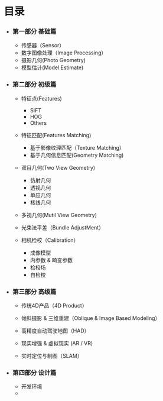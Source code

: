 # 目录

* ### 第一部分 基础篇

  * 传感器（Sensor）
  * 数字图像处理（Image Processing）
  * 摄影几何\(Photo Geometry\)
  * 模型估计\(Model Estimate\)

* ### 第二部分 初级篇

  * 特征点\(Features\)

    * SIFT
    * HOG
    * Others

  * 特征匹配\(Features Matching\)

    * 基于影像纹理匹配（Texture Matching）
    * 基于几何信息匹配\(Geometry Matching\)

  * 双目几何\(Two View Geometry\)

    * 仿射几何
    * 透视几何
    * 单应几何
    * 核线几何

  * 多视几何\(Mutil View Geometry\)

  * 光束法平差（Bundle AdjustMent）
  * 相机检校（Calibration）
    * 成像模型
    * 内参数 & 畸变参数
    * 检校场
    * 自检校


* ### 第三部分 高级篇

  * 传统4D产品（4D Product）

  * 倾斜摄影 & 三维重建（Oblique & Image Based Modeling） 

  * 高精度自动驾驶地图（HAD）
  * 现实增强 & 虚拟现实 \(AR \/ VR\)
  * 实时定位与制图（SLAM）

* ### 第四部分 设计篇

  * 开发环境
  * 


